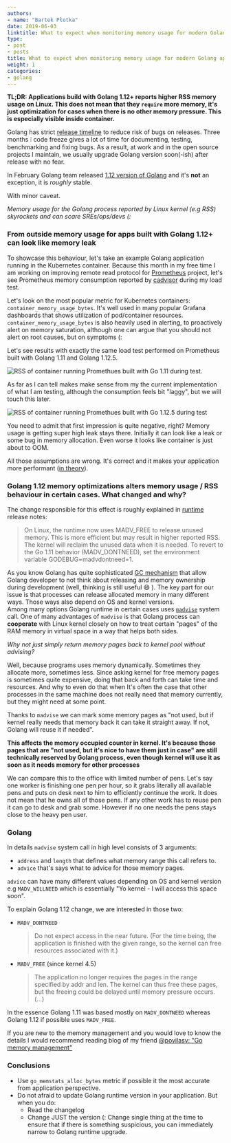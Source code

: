 ```yaml
---
authors:
- name: "Bartek Płotka"
date: 2019-06-03
linktitle: What to expect when monitoring memory usage for modern Golang applications
type:
- post 
- posts
title: What to expect when monitoring memory usage for modern Golang applications.
weight: 1
categories:
- golang
---
```


**TL;DR: Applications build with Golang 1.12+ reports higher RSS memory usage on Linux. 
This does not mean that they `require` more memory, it's just optimization for cases when there is no other memory 
pressure. This is especially visible inside container.**

Golang has strict [release timeline](https://github.com/golang/go/wiki/Go-Release-Cycle) to reduce risk 
of bugs on releases. Three months :grey_exclamation: code freeze gives a lot of time for documenting, testing, benchmarking and fixing bugs.
As a result, at work and in the open source projects I maintain, we usually upgrade Golang version soon(-ish) after release with no fear. 

In February Golang team released [1.12 version of Golang](https://golang.org/doc/go1.12) and it's **not** an exception,
it is *roughly* stable.
 
With minor caveat.
 
*Memory usage for the Golang process reported by Linux kernel (e.g RSS) 
skyrockets and can scare SREs/ops/devs (:*

### From outside memory usage for apps built with Golang 1.12+ can look like memory leak

To showcase this behaviour, let's take an example Golang application running in the Kubernetes container. 
Because this month in my free time I am working on improving remote read protocol for [Prometheus](https://prometheus.io) project, let's see Prometheus memory consumption 
reported by [cadvisor](https://github.com/google/cadvisor) during my load test. 

Let's look on the most popular metric for Kubernetes containers: `container_memory_usage_bytes`. 
It's well used in many popular Grafana dashboards that shows utilization of pod/container resources. 
`container_memory_usage_bytes` is also heavily used in alerting, to proactively alert on memory saturation, although one can argue that you should not alert on root causes, but on symptoms (:

Let's see results with exactly the same load test performed on Prometheus built with Golang 1.11 and Golang 1.12.5.
 
![RSS of container running Promethues built with Go 1.11 during test.](/images/blog/go-memory-monitoring/1.png)

As far as I can tell makes make sense from my the current implementation of what I am testing, although the consumption feels bit "laggy", but we will touch this later.

![RSS of container running Promethues built with Go 1.12.5 during test](/images/blog/go-memory-monitoring/2.png)

You need to admit that first impression is quite negative, right? Memory usage is getting super high leak stays there. 
Initially it can look like a leak or some bug in memory allocation. Even worse it looks like container is just about to OOM.

All those assumptions are wrong. It's correct and it makes your application more performant ([in theory](https://github.com/golang/go/issues/23687#issuecomment-496705293)). 

### Golang 1.12 memory optimizations alters memory usage / RSS behaviour in certain cases. What changed and why?

The change responsible for this effect is roughly explained in [runtime](https://golang.org/doc/go1.12#runtime) release notes:

> On Linux, the runtime now uses MADV_FREE to release unused memory. This is more efficient but may result in higher reported RSS. The kernel will reclaim the unused data when it is needed. To revert to the Go 1.11 behavior (MADV_DONTNEED), set the environment variable GODEBUG=madvdontneed=1.

As you know Golang has quite sophisticated [GC mechanism](https://blog.golang.org/ismmkeynote0) that allow Golang developer to not think about releasing and memory 
ownership during development (well, thinking is still useful :smile: ). The key part for our issue is that processes can release allocated memory in many different ways. Those ways also depend on OS and kernel versions.  
Among many options Golang runtime in certain cases uses [`madvise`](http://man7.org/linux/man-pages/man2/madvise.2.html) system call. One of many advantages
of `madvise` is that Golang process can **cooperate** with Linux kernel closely on how to treat certain "pages" of the RAM memory in virtual space in a way that helps both sides.

*Why not just simply return memory pages back to kernel pool without advising?*

Well, because programs uses memory dynamically. Sometimes they allocate more, sometimes less. Since asking kernel for free memory pages is sometimes quite expensive, doing that back and forth can take time and resources.
And why to even do that when It's often the case that other processes in the same machine does not really need that memory currently, but they might need at some point.

Thanks to `madvise` we can mark some memory pages as "not used, but if kernel really needs that memory back it can take it straight away. If not, Golang will reuse it if needed".

**This affects the memory occupied counter in kernel. It's because those pages that are "not used, but it's nice to have them just in case" are still technically reserved by Golang process, even though kernel will use it as soon as it needs memory for other processes**

We can compare this to the office with limited number of pens. Let's say one worker is finishing one pen per hour, so it grabs literally all available pens and puts on desk next to him to efficiently continue the work.
It does not mean that he owns all of those pens. If any other work has to reuse pen it can go to desk and grab some. However if no one needs the pens stays close to the heavy pen user.

### Golang

In details `madvise` system call in high level consists of 3 arguments:

* `address` and `length` that defines what memory range this call refers to.
* `advice` that's says what to advice for those memory pages.

`advice` can have many different values depending on OS and kernel version e.g `MADV_WILLNEED` which is essentially "Yo kernel - I will access this space soon".

To explain Golang 1.12 change, we are interested in those two:

* `MADV_DONTNEED`

  > Do not expect access in the near future. (For the time being, the application is finished with the given range, so the kernel can free resources associated with it.)

* `MADV_FREE` (since kernel 4.5)

  >  The application no longer requires the pages in the range
     specified by addr and len.  The kernel can thus free these
     pages, but the freeing could be delayed until memory pressure
     occurs.  (...)

In the essence Golang 1.11 was based mostly on `MADV_DONTNEED` whereas Golang 1.12 if possible uses `MADV_FREE`.




If you are new to the memory management and you would love to know the details I would recommend reading blog of my friend [@povilasv: "Go memory management"](https://povilasv.me/go-memory-management/)

### Conclusions

* Use `go_memstats_alloc_bytes` metric if possible it the most accurate from application perspective.
* Do not afraid to update Golang runtime version in your application. But when you do:
  * Read the changelog
  * Change JUST the version (: Change single thing at the time to ensure that if there is something suspicious, you can immediately narrow to Golang runtime upgrade.
  
